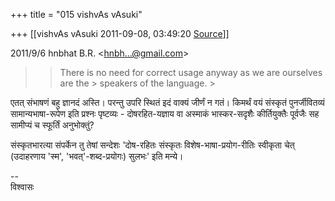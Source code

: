 +++
title = "015 vishvAs vAsuki"

+++
[[vishvAs vAsuki	2011-09-08, 03:49:20 [Source](https://groups.google.com/g/samskrita/c/8fXtNxONKZE)]]



  

2011/9/6 hnbhat B.R. \<[hnbh...@gmail.com]()\>

  

> 
> > There is no need for correct usage anyway as we are ourselves are the > speakers of the language. >
> 

  

एतत् संभाषणं बहु ज्ञानदं अस्ति। परन्तु उपरि स्थितं इदं वाक्यं जीर्णं न गतं। किमर्थं वयं संस्कृतं पुनर्जीवितव्यं सामान्यभाषा-रूपेण इति प्रश्नः पृष्टव्यः - दोषरहित-यज्ञाय वा अस्माकं भास्कर-सदृशैः कीर्तियुक्तैः पूर्वजैः‌ सह सामीप्यं च स्फूर्तिं अनुभोक्तुं?  
  
संस्कृतभारत्या संपर्केन तु तेषां सन्देशः 'दोष-रहितः संस्कृतः विशेष-भाषा-प्रयोग-रीतिः स्वीकृता चेत् (उदाहरणाय 'स्म', 'भवत्'-शब्द-प्रयोगः) सुलभः' इति मन्ये।  
  
--  
विश्वासः  

